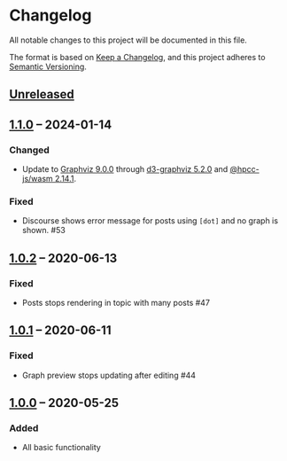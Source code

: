 # Changelog

All notable changes to this project will be documented in this file.

The format is based on [Keep a Changelog](https://keepachangelog.com/en/1.0.0/),
and this project adheres to [Semantic Versioning](https://semver.org/spec/v2.0.0.html).

## [Unreleased]

## [1.1.0] – 2024-01-14

### Changed

* Update to [Graphviz 9.0.0](https://gitlab.com/graphviz/graphviz/-/blob/main/CHANGELOG.md?ref_type=heads#900-2023-09-11) through [d3-graphviz 5.2.0](https://github.com/magjac/d3-graphviz/blob/master/CHANGELOG.md#520--2023-11-05) and [@hpcc-js/wasm 2.14.1](https://github.com/hpcc-systems/hpcc-js-wasm/blob/trunk/CHANGELOG.md#2141-2023-10-12).

### Fixed

* Discourse shows error message for posts using `[dot]` and no graph is shown. #53

## [1.0.2] – 2020-06-13

### Fixed

* Posts stops rendering in topic with many posts #47

## [1.0.1] – 2020-06-11

### Fixed

* Graph preview stops updating after editing #44

## [1.0.0] – 2020-05-25

### Added

* All basic functionality

[Unreleased]: https://github.com/magjac/discourse-d3-graphviz/compare/1.1.0..HEAD
[1.1.0]: https://github.com/magjac/discourse-d3-graphviz/compare/1.0.2...1.1.0
[1.0.2]: https://github.com/magjac/discourse-d3-graphviz/compare/1.0.1...1.0.2
[1.0.1]: https://github.com/magjac/discourse-d3-graphviz/compare/1.0.0...1.0.1
[1.0.0]: https://github.com/magjac/discourse-d3-graphviz/compare/0.0.0...1.0.0
